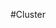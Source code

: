 <!-- .slide: data-background="url(images/slides/cluster/cluster.gif) no-repeat center" data-background-size="contain" -->
#Cluster <!-- .element: class="border" -->